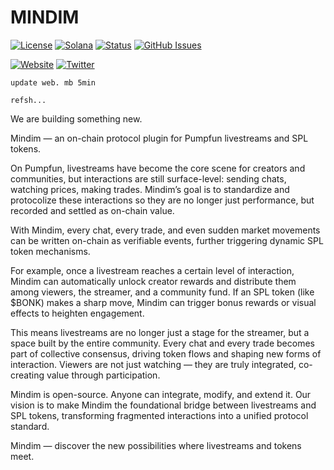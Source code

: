 # MINDIM

[![License](https://img.shields.io/badge/License-MIT-blue.svg)](https://opensource.org/licenses/MIT)
[![Solana](https://img.shields.io/badge/Solana-Web3-green.svg)](https://solana.com/)
[![Status](https://img.shields.io/badge/Status-In%20Development-orange.svg)]()
[![GitHub Issues](https://img.shields.io/github/issues/yourusername/ontora-ai.svg)](https://github.com/yourusername/ontora-ai/issues)

[![Website](https://img.shields.io/badge/Website-MINDIM-blue?logo=google-chrome)](https://mindim.tech/)
[![Twitter](https://img.shields.io/badge/Twitter-MINDIM-blue?logo=twitter)](https://x.com/MINDIMEXPT)

```
update web. mb 5min

refsh...
```

We are building something new.

Mindim — an on-chain protocol plugin for Pumpfun livestreams and SPL tokens.

On Pumpfun, livestreams have become the core scene for creators and communities, but interactions are still surface-level: sending chats, watching prices, making trades. Mindim’s goal is to standardize and protocolize these interactions so they are no longer just performance, but recorded and settled as on-chain value.

With Mindim, every chat, every trade, and even sudden market movements can be written on-chain as verifiable events, further triggering dynamic SPL token mechanisms.

For example, once a livestream reaches a certain level of interaction, Mindim can automatically unlock creator rewards and distribute them among viewers, the streamer, and a community fund. If an SPL token (like $BONK) makes a sharp move, Mindim can trigger bonus rewards or visual effects to heighten engagement.

This means livestreams are no longer just a stage for the streamer, but a space built by the entire community. Every chat and every trade becomes part of collective consensus, driving token flows and shaping new forms of interaction. Viewers are not just watching — they are truly integrated, co-creating value through participation.

Mindim is open-source. Anyone can integrate, modify, and extend it. Our vision is to make Mindim the foundational bridge between livestreams and SPL tokens, transforming fragmented interactions into a unified protocol standard.

Mindim — discover the new possibilities where livestreams and tokens meet.
